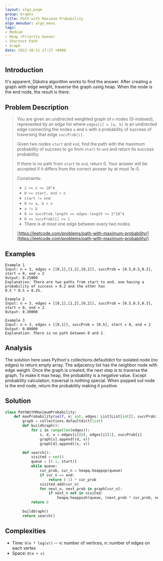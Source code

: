 ```yaml
---
layout: algo_page
group: Graphs
title: Path with Maximum Probability
algo_menubar: algo_menu
tags:
- Medium
- Heap (Priority Queue)
- Shortest Path
- Graph
date: 2022-10-21 17:27 +0900
---
```

## Introduction
It's apparent, Dijkstra algorithm works to find the answer.
After creating a graph with edge weight, traverse the graph using heap.
When the node is the end node, the result is there.

## Problem Description
> You are given an undirected weighted graph of `n` nodes (0-indexed), represented by an edge list where
> `edges[i] = [a, b]` is an undirected edge connecting the nodes `a` and `b` with a probability of success of
> traversing that edge `succProb[i]`.
>
> Given two nodes `start` and `end`, find the path with the maximum probability of success to go from `start` to `end`
> and return its success probability.
>
> If there is no path from `start` to `end`, return 0. Your answer will be accepted if it differs from the correct
> answer by at most 1e-5.
>
> Constraints:
> - `2 <= n <= 10^4`
> - `0 <= start, end < n`
> - `start != end`
> - `0 <= a, b < n`
> - `a != b`
> - `0 <= succProb.length == edges.length <= 2*10^4`
> - `0 <= succProb[i] <= 1`
> - There is at most one edge between every two nodes.
>
> [https://leetcode.com/problems/path-with-maximum-probability/](https://leetcode.com/problems/path-with-maximum-probability/)

## Examples
```
Example 1
Input: n = 3, edges = [[0,1],[1,2],[0,2]], succProb = [0.5,0.5,0.2], start = 0, end = 2
Output: 0.25000
Explanation: There are two paths from start to end, one having a probability of success = 0.2 and the other has
0.5 * 0.5 = 0.25.
```

```
Example 2
Input: n = 3, edges = [[0,1],[1,2],[0,2]], succProb = [0.5,0.5,0.3], start = 0, end = 2
Output: 0.30000
```

```
Example 3
Input: n = 3, edges = [[0,1]], succProb = [0.5], start = 0, end = 2
Output: 0.00000
Explanation: There is no path between 0 and 2.
```

## Analysis
The solution here uses Python's collections.defaultdict for isolated node (no edges) to return empty array.
The adjacency list has the neighbor node with edge weight.
Once the graph is created, the next step is to traverse the graph.
To make it max heap, the probability is a negative value.
Except probability calculation, traversal is nothing special.
When popped out node is the end node, return the probability making it positive.

## Solution
```python
class PathWithMaximumProbability:
    def maxProbability(self, n: int, edges: List[List[int]], succProb: List[float], start: int, end: int) -> float:
        graph = collections.defaultdict(list)
        def buildGraph():
            for i in range(len(edges)):
                s, d, v = edges[i][0], edges[i][1], succProb[i]
                graph[s].append((d, v))
                graph[d].append((s, v))

        def search():
            visited = set()
            queue = [(-1, start)]
            while queue:
                cur_prob, cur_n = heapq.heappop(queue)
                if cur_n == end:
                    return (-1) * cur_prob
                visited.add(cur_n)
                for next_n, next_prob in graph[cur_n]:
                    if next_n not in visited:
                        heapq.heappush(queue, (next_prob * cur_prob, next_n))
            return 0
        
        buildGraph()
        return search() 
```

## Complexities
- Time: `O(e * log(v))` -- v: number of vertices, n: number of edges on each vertex
- Space: `O(e + v)`
